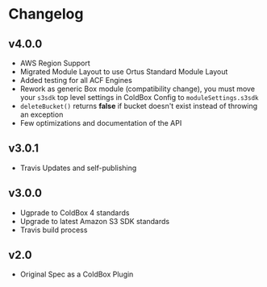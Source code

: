 # Changelog

## v4.0.0

* AWS Region Support
* Migrated Module Layout to use Ortus Standard Module Layout
* Added testing for all ACF Engines
* Rework as generic Box module (compatibility change), you must move your `s3sdk` top level settings in ColdBox Config to `moduleSettings.s3sdk`
* `deleteBucket()` returns **false** if bucket doesn't exist instead of throwing an exception
* Few optimizations and documentation of the API

## v3.0.1

* Travis Updates and self-publishing

## v3.0.0

* Ugprade to ColdBox 4 standards
* Upgrade to latest Amazon S3 SDK standards
* Travis build process

## v2.0

* Original Spec as a ColdBox Plugin